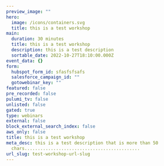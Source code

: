 ```yaml
---
preview_image: ""
hero:
  image: /icons/containers.svg
  title: this is a test workshop
main:
  duration: 30 minutes
  title: this is a test workshop
  description: this is a test description
  sortable_date: 2022-10-27T18:10:00.000Z
event_data: {}
form:
  hubspot_form_id: sfasfsfsafs
  salesforce_campaign_id: ""
  gotowebinar_key: ""
featured: false
pre_recorded: false
pulumi_tv: false
unlisted: false
gated: true
type: webinars
external: false
block_external_search_index: false
aws_only: false
title: this is a test workshop
meta_desc: this is a test description that is more than 50
  chars............................................
url_slug: test-workshop-url-slug
---
```


